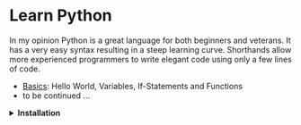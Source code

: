 # Learn Python

In my opinion Python is a great language for both beginners and veterans. It has a very easy syntax resulting in a steep learning curve. Shorthands allow more experienced programmers to write elegant code using only a few lines of code.

- [Basics](./basics): Hello World, Variables, If-Statements and Functions
- to be continued ...

<details>
<summary><b>Installation</b></summary>

Beware of the two Python versions. Python 2.7 is still used, but support for it will stop in early 2020. Therefore this tutorial will use Python 3.

1. First will need to get Python 3. This [Installation Guide](https://realpython.com/installing-python/) should lead you through the process.

2. I recommend using [Atom](https://atom.io/) instead of a plain text editor. It provides syntax highlighting to indicate the functionality of a piece of code.

3. Once we have created a Python script _script.py_ we have to execute it on the command line. [This article](https://www.pythoncentral.io/execute-python-script-file-shell/) shows you how. After you navigated to the correct directory - on Windows this should look like:

```
C:\...\learn-python> python script.py
```

Linux and Mac users will see something like:

```
user@ubuntu:~/.../learn-python$ python script
```

- Alternatively you can use an [Online Interpreter](https://www.onlinegdb.com/online_python_compiler) to run the code. This way you do not need to install anything, but code might run slower.

If you made it through the installation process, the cumbersome part is behind you and we can get started :)

</details>
